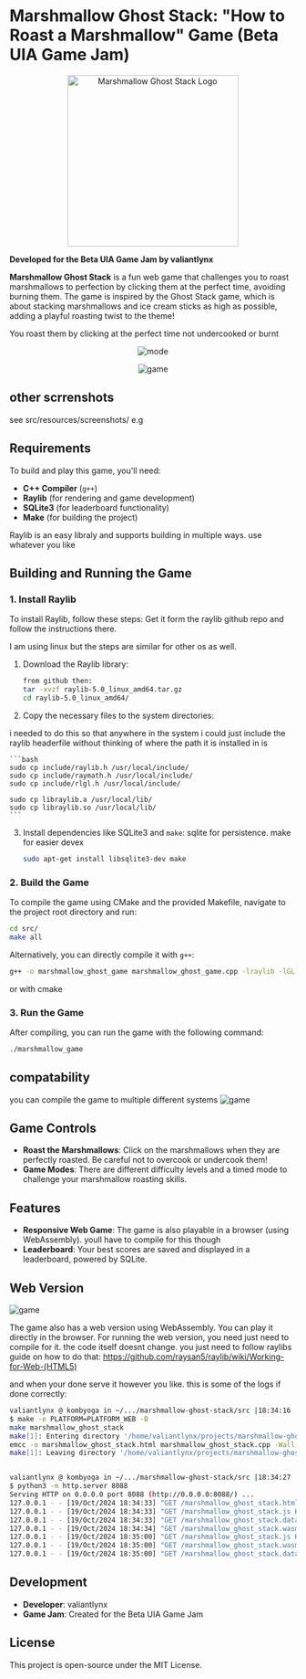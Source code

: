 # Marshmallow Ghost Stack: "How to Roast a Marshmallow" Game (Beta UIA Game Jam)
<center>
<img src="./src/resources/logo.png" alt="Marshmallow Ghost Stack Logo" width="300">
</center>

**Developed for the Beta UIA Game Jam by valiantlynx**

**Marshmallow Ghost Stack** is a fun web game that challenges you to roast marshmallows to perfection by clicking them at the perfect time, avoiding burning them. The game is inspired by the Ghost Stack game, which is about stacking marshmallows and ice cream sticks as high as possible, adding a playful roasting twist to the theme!

You roast them by clicking at the perfect time not undercooked or burnt

<center>

![mode](./src/resources/screenshots/mode.png)


![game](./src/resources/screenshots/game.png)

</center>

## other scrrenshots
see src/resources/screenshots/
e.g


## Requirements

To build and play this game, you'll need:


- **C++ Compiler** (`g++`)
- **Raylib** (for rendering and game development)
- **SQLite3** (for leaderboard functionality)
- **Make** (for building the project)

Raylib is an easy libraly and supports building in multiple ways. use whatever you like

## Building and Running the Game

### 1. Install Raylib

To install Raylib, follow these steps:
Get it form the raylib github repo and follow the instructions there.

I am using linux but the steps are similar for other os as well.
1. Download the Raylib library:


    ```bash
    from github then: 
    tar -xvzf raylib-5.0_linux_amd64.tar.gz
    cd raylib-5.0_linux_amd64/
    ```

2. Copy the necessary files to the system directories:

i needed to do this so that anywhere in the system i could just include the raylib headerfile without thinking of where the path it is installed in is

    ```bash
    sudo cp include/raylib.h /usr/local/include/
    sudo cp include/raymath.h /usr/local/include/
    sudo cp include/rlgl.h /usr/local/include/

    sudo cp libraylib.a /usr/local/lib/
    sudo cp libraylib.so /usr/local/lib/
    ```

3. Install dependencies like SQLite3 and `make`:
sqlite for persistence. make for easier devex

    ```bash
    sudo apt-get install libsqlite3-dev make
    ```

### 2. Build the Game

To compile the game using CMake and the provided Makefile, navigate to the project root directory and run:

```bash
cd src/
make all
```

Alternatively, you can directly compile it with `g++`:

```bash
g++ -o marshmallow_ghost_game marshmallow_ghost_game.cpp -lraylib -lGL -lm -lpthread -ldl -lrt -lX11
```

or with cmake

### 3. Run the Game

After compiling, you can run the game with the following command:

```bash
./marshmallow_game
```

## compatability
you can compile the game to multiple different systems
![game](./src/resources/screenshots/compatability.png)

## Game Controls

- **Roast the Marshmallows**: Click on the marshmallows when they are perfectly roasted. Be careful not to overcook or undercook them!
- **Game Modes**: There are different difficulty levels and a timed mode to challenge your marshmallow roasting skills.

## Features

- **Responsive Web Game**: The game is also playable in a browser (using WebAssembly). youll have to compile for this though 
- **Leaderboard**: Your best scores are saved and displayed in a leaderboard, powered by SQLite.

## Web Version
![game](./src/resources/screenshots/web.png)

The game also has a web version using WebAssembly. You can play it directly in the browser. For running the web version, you need just need to compile for it. the code itself doesnt change. you just need to follow raylibs guide on how to do that: https://github.com/raysan5/raylib/wiki/Working-for-Web-(HTML5)

and when your done serve it however you like. this is some of the logs if done correctly:
```bash
valiantlynx @ kombyoga in ~/.../marshmallow-ghost-stack/src |18:34:16 |c++ U:1 ✗|
$ make -e PLATFORM=PLATFORM_WEB -B
make marshmallow_ghost_stack
make[1]: Entering directory '/home/valiantlynx/projects/marshmallow-ghost-stack/src'
emcc -o marshmallow_ghost_stack.html marshmallow_ghost_stack.cpp -Wall -std=c++11 -D_DEFAULT_SOURCE -Wno-missing-braces -Os -s USE_GLFW=3 -s TOTAL_MEMORY=67108864 --preload-file resources --shell-file /home/valiantlynx/raylib/src/shell.html -DPLATFORM_WEB -s ASYNCIFY -s USE_GLFW=3 -s TOTAL_MEMORY=1073741824 -s ALLOW_MEMORY_GROWTH=1 -s ASSERTIONS=2 -s STACK_OVERFLOW_CHECK=1 -s STACK_SIZE=1024KB -s FORCE_FILESYSTEM -s 'EXPORTED_FUNCTIONS=["_free", "_malloc", "_main"]' -s EXPORTED_RUNTIME_METHODS=ccall --preload-file resources --shell-file /home/valiantlynx/projects/marshmallow-ghost-stack/src/shell.html --preload-file /home/valiantlynx/projects/marshmallow-ghost-stack/src/leaderboard.db@/leaderboard.db -I/home/valiantlynx/sqlite-autoconf-3460100  -I. -I/home/valiantlynx/raylib/src -I/home/valiantlynx/raylib/src/external -L. -L/home/valiantlynx/raylib/src -L/home/valiantlynx/raylib/src /home/valiantlynx/raylib/src/libraylib.a /home/valiantlynx/sqlite-autoconf-3460100/libsqlite3.o -DPLATFORM_WEB
make[1]: Leaving directory '/home/valiantlynx/projects/marshmallow-ghost-stack/src'


valiantlynx @ kombyoga in ~/.../marshmallow-ghost-stack/src |18:34:27 |c++ U:1 ✗|
$ python3 -m http.server 8088
Serving HTTP on 0.0.0.0 port 8088 (http://0.0.0.0:8088/) ...
127.0.0.1 - - [19/Oct/2024 18:34:33] "GET /marshmallow_ghost_stack.html HTTP/1.1" 200 -
127.0.0.1 - - [19/Oct/2024 18:34:33] "GET /marshmallow_ghost_stack.js HTTP/1.1" 200 -
127.0.0.1 - - [19/Oct/2024 18:34:33] "GET /marshmallow_ghost_stack.data HTTP/1.1" 200 -
127.0.0.1 - - [19/Oct/2024 18:34:34] "GET /marshmallow_ghost_stack.wasm HTTP/1.1" 200 -
127.0.0.1 - - [19/Oct/2024 18:35:00] "GET /marshmallow_ghost_stack.js HTTP/1.1" 304 -
127.0.0.1 - - [19/Oct/2024 18:35:00] "GET /marshmallow_ghost_stack.wasm HTTP/1.1" 304 -
127.0.0.1 - - [19/Oct/2024 18:35:00] "GET /marshmallow_ghost_stack.data HTTP/1.1" 304 -
```


## Development

- **Developer**: valiantlynx
- **Game Jam**: Created for the Beta UIA Game Jam

## License

This project is open-source under the MIT License.

